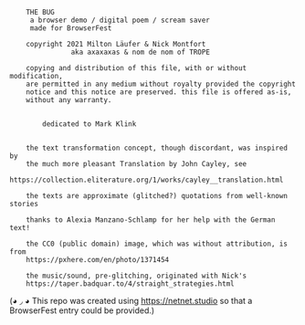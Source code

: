         THE BUG
         a browser demo / digital poem / scream saver
         made for BrowserFest

        copyright 2021 Milton Läufer & Nick Montfort
                   aka axaxaxas & nom de nom of TROPE

        copying and distribution of this file, with or without modification,
        are permitted in any medium without royalty provided the copyright
        notice and this notice are preserved. this file is offered as-is,
        without any warranty.


            dedicated to Mark Klink


        the text transformation concept, though discordant, was inspired by
        the much more pleasant Translation by John Cayley, see
        https://collection.eliterature.org/1/works/cayley__translation.html

        the texts are approximate (glitched?) quotations from well-known stories

        thanks to Alexia Manzano-Schlamp for her help with the German text!

        the CC0 (public domain) image, which was without attribution, is from
        https://pxhere.com/en/photo/1371454

        the music/sound, pre-glitching, originated with Nick's
        https://taper.badquar.to/4/straight_strategies.html

(◕ ◞ ◕ This repo was created using https://netnet.studio so that a BrowserFest entry could be provided.)
